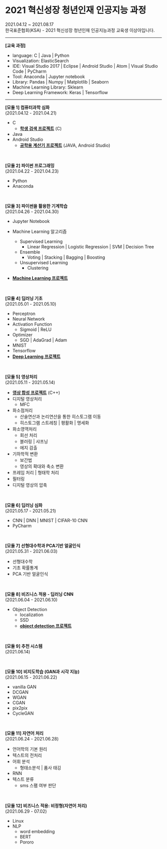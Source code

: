 # 2021 혁신성장 청년인재 인공지능 과정

2021.04.12 ~ 2021.08.17  
한국표준협회(KSA) - 2021 혁신성장 청년인재 인공지능과정 교육생 이상아입니다.

---

**[교육 과정]**

- language: C | Java | Python
- Visualization: ElasticSearch 
- IDE: Visual Studio 2017 | Eclipse | Android Studio |  Atom  | Visual Studio Code | PyCharm
- Tool:  Anaconda | Jupyter notebook
- Library: Pandas | Numpy | Matplotlib | Seaborn
- Machine Learning Library: Sklearn
- Deep Learning Framework: Keras | Tensorflow  


---

**[모듈 1] 컴퓨터과학 심화**  
(2021.04.12 - 2021.04.21)

- C
  - **[학생 검색 프로젝트](https://github.com/sanga327/C_Project)** (C)
- Java
- Android Studio
  - **[공학용 계산기 프로젝트](https://github.com/sanga327/Java_Project)** (JAVA, Android Studio)
<br>


**[모듈 2] 파이썬 프로그래밍**  
(2021.04.22 - 2021.04.23)

- Python
- Anaconda
<br>


**[모듈 3] 파이썬을 활용한 기계학습**  
(2021.04.26 - 2021.04.30)

- Jupyter Notebook
- Machine Learning 알고리즘

  - Supervised Learning
    - Linear Regression | Logistic Regression | SVM | Decision Tree
  - Ensemble
    - Voting | Stacking | Bagging | Boosting
  - Unsupervised Learning
    - Clustering
- **[Machine Learning 프로젝트](https://github.com/sanga327/ML_Project)**
<br>


**[모듈 4] 딥러닝 기초**  
(2021.05.01 - 2021.05.10)

- Perceptron
- Neural Network
- Activation Function
  - Sigmoid | ReLU
- Optimizer
  - SGD | AdaGrad | Adam
- MNIST
- Tensorflow
- **[Deep Learning 프로젝트](https://github.com/sanga327/DL_Project)**

<br>


**[모듈 5] 영상처리**  
(2021.05.11 - 2021.05.14)

- **[영상 합성 프로젝트](https://github.com/sanga327/MFC_Project)** (C++)
- 디지털 영상처리
  - MFC 
- 화소점처리
  - 산술연산과 논리연산을 통한 히스토그램 이동
  - 히스토그램 스트레칭 | 평활화 | 명세화
- 화소영역처리
  - 회선 처리
  - 블러링 | 샤프닝
  - 에지 검출
- 기하학적 변환
  - 보간법
  - 영상의 확대와 축소 변환
- 프레임 처리 | 형태학 처리
- 필터링
- 디지털 영상의 압축

<br>


**[모듈 6] 딥러닝 심화**  
(2021.05.17 - 2021.05.21)
- CNN | DNN | MNIST | CIFAR-10 CNN
- PyCharm

<br>   

**[모듈 7] 선형대수학과 PCA기반 얼굴인식**  
(2021.05.31 - 2021.06.03)
- 선형대수학
- 기초 확률통계
- PCA 기반 얼굴인식

<br>   

**[모듈 8] 비즈니스 적용 - 딥러닝 CNN**   
(2021.06.04 - 2021.06.10)
- Object Detection
  - localization
  - SSD
  - **[object detection 프로젝트](https://github.com/sanga327/Object_Detection)**

<br>

**[모듈 9] 추천 시스템**   
(2021.06.14)



<br>

**[모듈 10] 비지도학습 (GAN과 시각 지능)**   
(2021.06.15 - 2021.06.22)

- vanilla GAN
- DCGAN
- WGAN
- CGAN
- pix2pix
- CycleGAN

<br>


**[모듈 11] 자연어 처리**   
(2021.06.24 - 2021.06.28)

- 언어학의 기본 원리
- 텍스트의 전처리
- 어휘 분석
    - 형태소분석 | 품사 태깅
- RNN
- 텍스트 분류
    - sms 스팸 여부 판단

<br>
 
**[모듈 12] 비즈니스 적용: 비정형(자연어 처리)**  
(2021.06.29 - 07.02)

- Linux
- NLP
  - word embedding
  - BERT
  - Pororo



